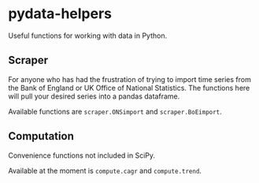 pydata-helpers
==============

Useful functions for working with data in Python.

## Scraper

For anyone who has had the frustration of trying to import time series from the Bank of England or UK Office of National Statistics. The functions here will pull your desired series into a pandas dataframe.

Available functions are `scraper.ONSimport` and `scraper.BoEimport`.

## Computation

Convenience functions not included in SciPy.

Available at the moment is `compute.cagr` and `compute.trend`.
